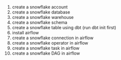 1. create a snowflake account
2. create a snowflake database
3. create a snowflake warehouse
4. create a snowflake schema
5. create a snowflake table using dbt (run dbt init first)
6. install airflow
7. create a snowflake connection in airflow
8. create a snowflake operator in airflow
9. create a snowflake task in airflow
10. create a snowflake DAG in airflow

